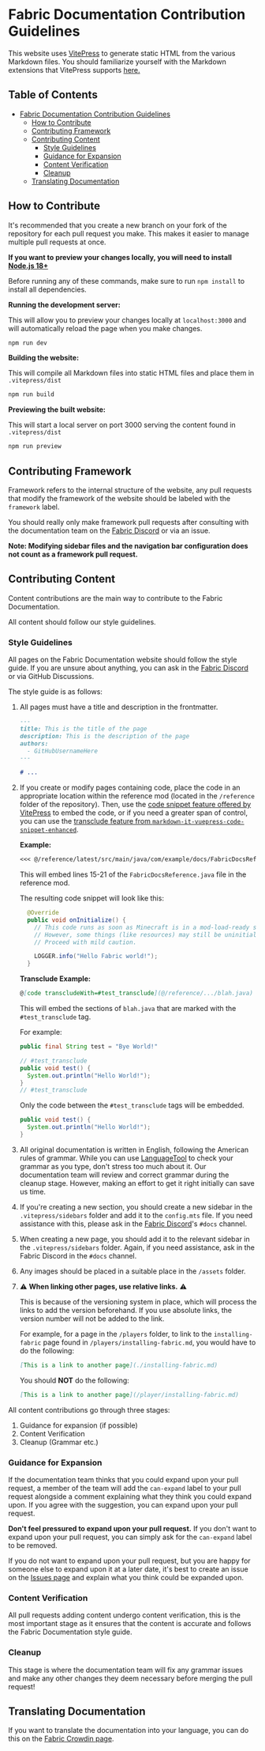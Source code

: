 # Fabric Documentation Contribution Guidelines

This website uses [VitePress](https://vitepress.dev/) to generate static HTML from the various Markdown files. You should familiarize yourself with the Markdown extensions that VitePress supports [here.](https://vitepress.dev/guide/markdown.html#features)

## Table of Contents

- [Fabric Documentation Contribution Guidelines](#fabric-documentation-contribution-guidelines)
  - [How to Contribute](#how-to-contribute)
  - [Contributing Framework](#contributing-framework)
  - [Contributing Content](#contributing-content)
    - [Style Guidelines](#style-guidelines)
    - [Guidance for Expansion](#guidance-for-expansion)
    - [Content Verification](#content-verification)
    - [Cleanup](#cleanup)
  - [Translating Documentation](#translating-documentation)

## How to Contribute

It's recommended that you create a new branch on your fork of the repository for each pull request you make. This makes it easier to manage multiple pull requests at once.

**If you want to preview your changes locally, you will need to install [Node.js 18+](https://nodejs.org/en/)**

Before running any of these commands, make sure to run `npm install` to install all dependencies.

**Running the development server:**

This will allow you to preview your changes locally at `localhost:3000` and will automatically reload the page when you make changes.

```bash
npm run dev
```

**Building the website:**

This will compile all Markdown files into static HTML files and place them in `.vitepress/dist`

```bash
npm run build
```

**Previewing the built website:**

This will start a local server on port 3000 serving the content found in `.vitepress/dist`

```bash
npm run preview
```

## Contributing Framework

Framework refers to the internal structure of the website, any pull requests that modify the framework of the website should be labeled with the `framework` label.

You should really only make framework pull requests after consulting with the documentation team on the [Fabric Discord](https://discord.gg/v6v4pMv) or via an issue.

**Note: Modifying sidebar files and the navigation bar configuration does not count as a framework pull request.**

## Contributing Content

Content contributions are the main way to contribute to the Fabric Documentation.

All content should follow our style guidelines.

### Style Guidelines

All pages on the Fabric Documentation website should follow the style guide. If you are unsure about anything, you can ask in the [Fabric Discord](https://discord.gg/v6v4pMv) or via GitHub Discussions.

The style guide is as follows:

1. All pages must have a title and description in the frontmatter.

    ```md
    ---
    title: This is the title of the page
    description: This is the description of the page
    authors:
      - GitHubUsernameHere
    ---

    # ...
    ```

2. If you create or modify pages containing code, place the code in an appropriate location within the reference mod (located in the `/reference` folder of the repository). Then, use the [code snippet feature offered by VitePress](https://vitepress.dev/guide/markdown#import-code-snippets) to embed the code, or if you need a greater span of control, you can use the [transclude feature from `markdown-it-vuepress-code-snippet-enhanced`](https://github.com/fabioaanthony/markdown-it-vuepress-code-snippet-enhanced).

    **Example:**

    ```md
    <<< @/reference/latest/src/main/java/com/example/docs/FabricDocsReference.java{15-21 java}
    ```

    This will embed lines 15-21 of the `FabricDocsReference.java` file in the reference mod.

    The resulting code snippet will look like this:

    ```java
      @Override
      public void onInitialize() {
        // This code runs as soon as Minecraft is in a mod-load-ready state.
        // However, some things (like resources) may still be uninitialized.
        // Proceed with mild caution.

        LOGGER.info("Hello Fabric world!");
      }
    ```

    **Transclude Example:**

    ```md
    @[code transcludeWith=#test_transclude](@/reference/.../blah.java)
    ```

    This will embed the sections of `blah.java` that are marked with the `#test_transclude` tag.

    For example:

    ```java
    public final String test = "Bye World!"

    // #test_transclude
    public void test() {
      System.out.println("Hello World!");
    }
    // #test_transclude
    ```

    Only the code between the `#test_transclude` tags will be embedded.

    ```java
    public void test() {
      System.out.println("Hello World!");
    }
    ```

3. All original documentation is written in English, following the American rules of grammar. While you can use [LanguageTool](https://languagetool.org/) to check your grammar as you type, don't stress too much about it. Our documentation team will review and correct grammar during the cleanup stage. However, making an effort to get it right initially can save us time.

4. If you're creating a new section, you should create a new sidebar in the `.vitepress/sidebars` folder and add it to the `config.mts` file. If you need assistance with this, please ask in the [Fabric Discord](https://discord.gg/v6v4pMv)'s `#docs` channel.

5. When creating a new page, you should add it to the relevant sidebar in the `.vitepress/sidebars` folder. Again, if you need assistance, ask in the Fabric Discord in the `#docs` channel.

6. Any images should be placed in a suitable place in the `/assets` folder.

7. ⚠️ **When linking other pages, use relative links.** ⚠️

    This is because of the versioning system in place, which will process the links to add the version beforehand. If you use absolute links, the version number will not be added to the link.

    For example, for a page in the `/players` folder, to link to the `installing-fabric` page found in `/players/installing-fabric.md`, you would have to do the following:

    ```md
    [This is a link to another page](./installing-fabric.md)
    ```

    You should **NOT** do the following:

    ```md
    [This is a link to another page](/player/installing-fabric.md)
    ```

All content contributions go through three stages:

1. Guidance for expansion (if possible)
2. Content Verification
3. Cleanup (Grammar etc.)

### Guidance for Expansion

If the documentation team thinks that you could expand upon your pull request, a member of the team will add the `can-expand` label to your pull request alongside a comment explaining what they think you could expand upon. If you agree with the suggestion, you can expand upon your pull request.

**Don't feel pressured to expand upon your pull request.** If you don't want to expand upon your pull request, you can simply ask for the `can-expand` label to be removed.

If you do not want to expand upon your pull request, but you are happy for someone else to expand upon it at a later date, it's best to create an issue on the [Issues page](https://github.com/FabricMC/fabric-docs/issues) and explain what you think could be expanded upon.

### Content Verification

All pull requests adding content undergo content verification, this is the most important stage as it ensures that the content is accurate and follows the Fabric Documentation style guide.

### Cleanup

This stage is where the documentation team will fix any grammar issues and make any other changes they deem necessary before merging the pull request!

## Translating Documentation

If you want to translate the documentation into your language, you can do this on the [Fabric Crowdin page](https://crowdin.com/project/fabricmc).
